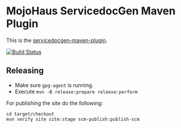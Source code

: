 # MojoHaus ServicedocGen Maven Plugin

This is the [servicedocgen-maven-plugin](http://www.mojohaus.org/servicedocgen-maven-plugin/).
 
[![Build Status](https://travis-ci.org/mojohaus/servicedocgen-maven-plugin.svg?branch=master)](https://travis-ci.org/mojohaus/servicedocgen-maven-plugin)

## Releasing

* Make sure `gpg-agent` is running.
* Execute `mvn -B release:prepare release:perform`

For publishing the site do the following:

```
cd target/checkout
mvn verify site site:stage scm-publish:publish-scm
```
